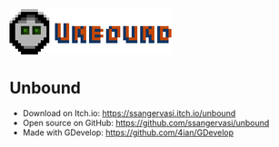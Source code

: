 ![Unbound](Assets/Sprites/Logo.png)

# Unbound
- Download on Itch.io: https://ssangervasi.itch.io/unbound
- Open source on GitHub: https://github.com/ssangervasi/unbound
- Made with GDevelop: https://github.com/4ian/GDevelop
